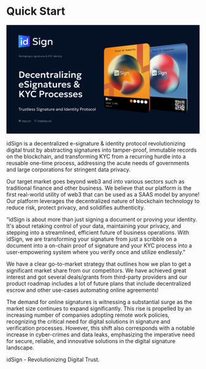 # Quick Start


![BANNER.jpg](https://github.com/IDsignHQ/docs/blob/47dcabb76fdc6382794ea8af063648e6924f9367/public/idsign_feature.jpg)



idSign is a decentralized e-signature & identity protocol revolutionizing digital trust by abstracting signatures into tamper-proof, immutable records on the blockchain, and transforming KYC from a recurring hurdle into a reusable one-time process, addressing the acute needs of governments and large corporations for stringent data privacy.
 
Our target market goes beyond web3 and into various sectors such as traditional finance and other business. We believe that our platform is the first real-world utility of web3 that can be used as a SAAS model by anyone! Our platform leverages the decentralized nature of blockchain technology to reduce risk, protect privacy, and solidifies authenticity.

“idSign is about more than just signing a document or proving your identity. It's about retaking control of your data, maintaining your privacy, and stepping into a streamlined, efficient future of business operations. With idSign, we are transforming your signature from just a scribble on a document into a on-chain proof of signature and your KYC process into a user-empowering system where you verify once and utilize endlessly."

We have a clear go-to-market strategy that outlines how we plan to get a significant market share from our competitors. We have achieved great interest and got several deals/grants from third-party providers and our product roadmap includes a lot of future plans that include decentralized escrow and other use-cases automating online agreements!

The demand for online signatures is witnessing a substantial surge as the market size continues to expand significantly. This rise is propelled by an increasing number of companies adopting remote work policies, recognizing the critical need for digital solutions in signature and verification processes. However, this shift also corresponds with a notable increase in cyber-crimes and data leaks, emphasizing the imperative need for secure, reliable, and innovative solutions in the digital signature landscape.

idSign - Revolutionizing Digital Trust.
